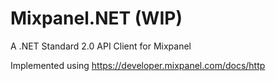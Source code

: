 # Mixpanel.NET (WIP)

A .NET Standard 2.0 API Client for Mixpanel

Implemented using <https://developer.mixpanel.com/docs/http>
